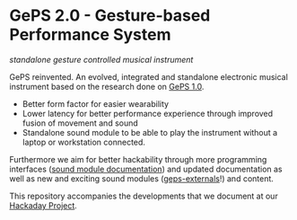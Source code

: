 # GePS 2.0 - Gesture-based Performance System

_standalone gesture controlled musical instrument_

GePS reinvented. An evolved, integrated and standalone electronic musical instrument based on the research done on [GePS 1.0](https://github.com/csaudiodesign/GePS).

- Better form factor for easier wearability
- Lower latency for better performance experience through improved fusion of movement and sound
- Standalone sound module to be able to play the instrument without a laptop or workstation connected.

Furthermore we aim for better hackability through more programming interfaces ([sound module documentation](http://geps.synack.ch/doc-software.html)) and updated documentation as well as new and exciting sound modules ([geps-externals](https://github.com/csaudiodesign/geps-externals)!) and content.

This repository accompanies the developments that we document at our [Hackaday Project](https://hackaday.io/project/160886-geps).

